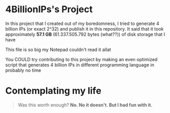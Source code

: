 # 4BillionIPs's Project
In this project that I created out of my boredomness, I tried to generate 4 billion IPs (or exact 2^32) and publish it in this repository. It said that it took approximately **57.1 GB** (61.337.505.792 bytes (what??)) of disk storage that I have

This file is so big my Notepad couldn't read it allat

You COULD try contributing to this project by making an even optimized script that generates 4 billion IPs in different programming language in probably no time

# Contemplating my life
> Was this worth enough? **No. No it doesn't. But I had fun with it.**

